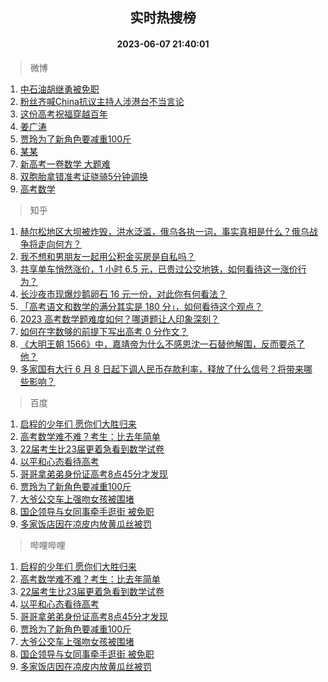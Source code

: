 <div align="center"><h2>实时热搜榜</h2><h4>2023-06-07 21:40:01</h4></div>

> 微博  

1. [中石油胡继勇被免职](https://s.weibo.com/weibo?q=%23%E4%B8%AD%E7%9F%B3%E6%B2%B9%E8%83%A1%E7%BB%A7%E5%8B%87%E8%A2%AB%E5%85%8D%E8%81%8C%23&t=31&band_rank=1&Refer=top)<br />
2. [粉丝齐喊China抗议主持人涉港台不当言论](https://s.weibo.com/weibo?q=%23%E7%B2%89%E4%B8%9D%E9%BD%90%E5%96%8AChina%E6%8A%97%E8%AE%AE%E4%B8%BB%E6%8C%81%E4%BA%BA%E6%B6%89%E6%B8%AF%E5%8F%B0%E4%B8%8D%E5%BD%93%E8%A8%80%E8%AE%BA%23&t=31&band_rank=2&Refer=top)<br />
3. [这份高考祝福穿越百年](https://s.weibo.com/weibo?q=%23%E8%BF%99%E4%BB%BD%E9%AB%98%E8%80%83%E7%A5%9D%E7%A6%8F%E7%A9%BF%E8%B6%8A%E7%99%BE%E5%B9%B4%23&t=31&band_rank=3&Refer=top)<br />
4. [姜广涛](https://s.weibo.com/weibo?q=%E5%A7%9C%E5%B9%BF%E6%B6%9B&t=31&band_rank=4&Refer=top)<br />
5. [贾玲为了新角色要减重100斤](https://s.weibo.com/weibo?q=%23%E8%B4%BE%E7%8E%B2%E4%B8%BA%E4%BA%86%E6%96%B0%E8%A7%92%E8%89%B2%E8%A6%81%E5%87%8F%E9%87%8D100%E6%96%A4%23&t=31&band_rank=5&Refer=top)<br />
6. [某某](https://s.weibo.com/weibo?q=%E6%9F%90%E6%9F%90&t=31&band_rank=6&Refer=top)<br />
7. [新高考一卷数学 大题难](https://s.weibo.com/weibo?q=%E6%96%B0%E9%AB%98%E8%80%83%E4%B8%80%E5%8D%B7%E6%95%B0%E5%AD%A6%20%E5%A4%A7%E9%A2%98%E9%9A%BE&t=31&band_rank=7&Refer=top)<br />
8. [双胞胎拿错准考证骁骑5分钟调换](https://s.weibo.com/weibo?q=%23%E5%8F%8C%E8%83%9E%E8%83%8E%E6%8B%BF%E9%94%99%E5%87%86%E8%80%83%E8%AF%81%E9%AA%81%E9%AA%915%E5%88%86%E9%92%9F%E8%B0%83%E6%8D%A2%23&t=31&band_rank=8&Refer=top)<br />
9. [高考数学](https://s.weibo.com/weibo?q=%E9%AB%98%E8%80%83%E6%95%B0%E5%AD%A6&t=31&band_rank=9&Refer=top)<br />

> 知乎  

1. [赫尔松地区大坝被炸毁，洪水泛滥，俄乌各执一词，事实真相是什么？俄乌战争将走向何方？](https://www.zhihu.com/question/605068506)<br />
2. [我不想和男朋友一起用公积金买房是自私吗？](https://www.zhihu.com/question/600695811)<br />
3. [共享单车悄然涨价，1 小时 6.5 元，已贵过公交地铁，如何看待这一涨价行为？](https://www.zhihu.com/question/605241957)<br />
4. [长沙夜市现爆炒鹅卵石 16 元一份，对此你有何看法？](https://www.zhihu.com/question/604881315)<br />
5. [「高考语文和数学的满分其实是 180 分」，如何看待这个观点？](https://www.zhihu.com/theater/93379)<br />
6. [2023 高考数学题难度如何？哪道题让人印象深刻？](https://www.zhihu.com/question/605281198)<br />
7. [如何在字数够的前提下写出高考 0 分作文？](https://www.zhihu.com/question/605300883)<br />
8. [《大明王朝 1566》中，嘉靖帝为什么不感恩沈一石替他解围，反而要杀了他？](https://www.zhihu.com/question/604357966)<br />
9. [多家国有大行 6 月 8 日起下调人民币存款利率，释放了什么信号？将带来哪些影响？](https://www.zhihu.com/question/605298719)<br />

> 百度  

1. [启程的少年们 愿你们大胜归来](https://www.baidu.com/s?wd=%E5%90%AF%E7%A8%8B%E7%9A%84%E5%B0%91%E5%B9%B4%E4%BB%AC+%E6%84%BF%E4%BD%A0%E4%BB%AC%E5%A4%A7%E8%83%9C%E5%BD%92%E6%9D%A5&sa=fyb_news&rsv_dl=fyb_news)<br />
2. [高考数学难不难？考生：比去年简单](https://www.baidu.com/s?wd=%E9%AB%98%E8%80%83%E6%95%B0%E5%AD%A6%E9%9A%BE%E4%B8%8D%E9%9A%BE%EF%BC%9F%E8%80%83%E7%94%9F%EF%BC%9A%E6%AF%94%E5%8E%BB%E5%B9%B4%E7%AE%80%E5%8D%95&sa=fyb_news&rsv_dl=fyb_news)<br />
3. [22届考生比23届更着急看到数学试卷](https://www.baidu.com/s?wd=22%E5%B1%8A%E8%80%83%E7%94%9F%E6%AF%9423%E5%B1%8A%E6%9B%B4%E7%9D%80%E6%80%A5%E7%9C%8B%E5%88%B0%E6%95%B0%E5%AD%A6%E8%AF%95%E5%8D%B7&sa=fyb_news&rsv_dl=fyb_news)<br />
4. [以平和心态看待高考](https://www.baidu.com/s?wd=%E4%BB%A5%E5%B9%B3%E5%92%8C%E5%BF%83%E6%80%81%E7%9C%8B%E5%BE%85%E9%AB%98%E8%80%83&sa=fyb_news&rsv_dl=fyb_news)<br />
5. [哥哥拿弟弟身份证高考8点45分才发现](https://www.baidu.com/s?wd=%E5%93%A5%E5%93%A5%E6%8B%BF%E5%BC%9F%E5%BC%9F%E8%BA%AB%E4%BB%BD%E8%AF%81%E9%AB%98%E8%80%838%E7%82%B945%E5%88%86%E6%89%8D%E5%8F%91%E7%8E%B0&sa=fyb_news&rsv_dl=fyb_news)<br />
6. [贾玲为了新角色要减重100斤](https://www.baidu.com/s?wd=%E8%B4%BE%E7%8E%B2%E4%B8%BA%E4%BA%86%E6%96%B0%E8%A7%92%E8%89%B2%E8%A6%81%E5%87%8F%E9%87%8D100%E6%96%A4&sa=fyb_news&rsv_dl=fyb_news)<br />
7. [大爷公交车上强吻女孩被围堵](https://www.baidu.com/s?wd=%E5%A4%A7%E7%88%B7%E5%85%AC%E4%BA%A4%E8%BD%A6%E4%B8%8A%E5%BC%BA%E5%90%BB%E5%A5%B3%E5%AD%A9%E8%A2%AB%E5%9B%B4%E5%A0%B5&sa=fyb_news&rsv_dl=fyb_news)<br />
8. [国企领导与女同事牵手逛街 被免职](https://www.baidu.com/s?wd=%E5%9B%BD%E4%BC%81%E9%A2%86%E5%AF%BC%E4%B8%8E%E5%A5%B3%E5%90%8C%E4%BA%8B%E7%89%B5%E6%89%8B%E9%80%9B%E8%A1%97+%E8%A2%AB%E5%85%8D%E8%81%8C&sa=fyb_news&rsv_dl=fyb_news)<br />
9. [多家饭店因在凉皮内放黄瓜丝被罚](https://www.baidu.com/s?wd=%E5%A4%9A%E5%AE%B6%E9%A5%AD%E5%BA%97%E5%9B%A0%E5%9C%A8%E5%87%89%E7%9A%AE%E5%86%85%E6%94%BE%E9%BB%84%E7%93%9C%E4%B8%9D%E8%A2%AB%E7%BD%9A&sa=fyb_news&rsv_dl=fyb_news)<br />

> 哔哩哔哩  

1. [启程的少年们 愿你们大胜归来](https://www.baidu.com/s?wd=%E5%90%AF%E7%A8%8B%E7%9A%84%E5%B0%91%E5%B9%B4%E4%BB%AC+%E6%84%BF%E4%BD%A0%E4%BB%AC%E5%A4%A7%E8%83%9C%E5%BD%92%E6%9D%A5&sa=fyb_news&rsv_dl=fyb_news)<br />
2. [高考数学难不难？考生：比去年简单](https://www.baidu.com/s?wd=%E9%AB%98%E8%80%83%E6%95%B0%E5%AD%A6%E9%9A%BE%E4%B8%8D%E9%9A%BE%EF%BC%9F%E8%80%83%E7%94%9F%EF%BC%9A%E6%AF%94%E5%8E%BB%E5%B9%B4%E7%AE%80%E5%8D%95&sa=fyb_news&rsv_dl=fyb_news)<br />
3. [22届考生比23届更着急看到数学试卷](https://www.baidu.com/s?wd=22%E5%B1%8A%E8%80%83%E7%94%9F%E6%AF%9423%E5%B1%8A%E6%9B%B4%E7%9D%80%E6%80%A5%E7%9C%8B%E5%88%B0%E6%95%B0%E5%AD%A6%E8%AF%95%E5%8D%B7&sa=fyb_news&rsv_dl=fyb_news)<br />
4. [以平和心态看待高考](https://www.baidu.com/s?wd=%E4%BB%A5%E5%B9%B3%E5%92%8C%E5%BF%83%E6%80%81%E7%9C%8B%E5%BE%85%E9%AB%98%E8%80%83&sa=fyb_news&rsv_dl=fyb_news)<br />
5. [哥哥拿弟弟身份证高考8点45分才发现](https://www.baidu.com/s?wd=%E5%93%A5%E5%93%A5%E6%8B%BF%E5%BC%9F%E5%BC%9F%E8%BA%AB%E4%BB%BD%E8%AF%81%E9%AB%98%E8%80%838%E7%82%B945%E5%88%86%E6%89%8D%E5%8F%91%E7%8E%B0&sa=fyb_news&rsv_dl=fyb_news)<br />
6. [贾玲为了新角色要减重100斤](https://www.baidu.com/s?wd=%E8%B4%BE%E7%8E%B2%E4%B8%BA%E4%BA%86%E6%96%B0%E8%A7%92%E8%89%B2%E8%A6%81%E5%87%8F%E9%87%8D100%E6%96%A4&sa=fyb_news&rsv_dl=fyb_news)<br />
7. [大爷公交车上强吻女孩被围堵](https://www.baidu.com/s?wd=%E5%A4%A7%E7%88%B7%E5%85%AC%E4%BA%A4%E8%BD%A6%E4%B8%8A%E5%BC%BA%E5%90%BB%E5%A5%B3%E5%AD%A9%E8%A2%AB%E5%9B%B4%E5%A0%B5&sa=fyb_news&rsv_dl=fyb_news)<br />
8. [国企领导与女同事牵手逛街 被免职](https://www.baidu.com/s?wd=%E5%9B%BD%E4%BC%81%E9%A2%86%E5%AF%BC%E4%B8%8E%E5%A5%B3%E5%90%8C%E4%BA%8B%E7%89%B5%E6%89%8B%E9%80%9B%E8%A1%97+%E8%A2%AB%E5%85%8D%E8%81%8C&sa=fyb_news&rsv_dl=fyb_news)<br />
9. [多家饭店因在凉皮内放黄瓜丝被罚](https://www.baidu.com/s?wd=%E5%A4%9A%E5%AE%B6%E9%A5%AD%E5%BA%97%E5%9B%A0%E5%9C%A8%E5%87%89%E7%9A%AE%E5%86%85%E6%94%BE%E9%BB%84%E7%93%9C%E4%B8%9D%E8%A2%AB%E7%BD%9A&sa=fyb_news&rsv_dl=fyb_news)<br />
